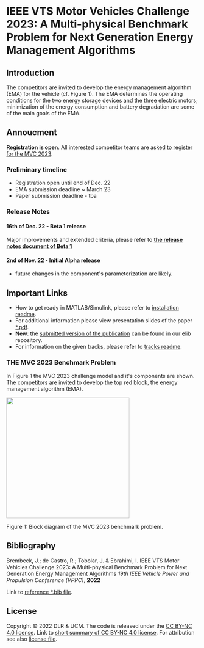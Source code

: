 # IEEE VTS Motor Vehicles Challenge 2023: A Multi-physical Benchmark Problem for Next Generation Energy Management Algorithms

## Introduction

The competitors are invited to develop the energy management algorithm
(EMA) for the vehicle (cf. Figure 1). The EMA determines the operating conditions for
the two energy storage devices and the three electric motors;
minimization of the energy consumption and battery degradation are some
of the main goals of the EMA.

## Annoucment
**Registration is open**. All interested competitor teams are asked [to register for the MVC 2023](https://docs.google.com/forms/d/e/1FAIpQLSe94R0zzwrVEMW3Cklv1id_CjdjhQdCgGX9MugRUXq23lMYLg/viewform?usp=sf_link).
### Preliminary timeline
- Registration open until end of Dec. 22
- EMA submission deadline ~ March 23
- Paper submission deadline - tba

### Release Notes
#### 16th of Dec. 22 - Beta 1 release 
Major improvements and extended criteria, please refer to
**[the release notes document of Beta 1](./beta1_release_notes.md)**

#### 2nd of Nov. 22 - Initial Alpha release
 - future changes in the component's parameterization are likely.

## Important Links
- How to get ready in MATLAB/Simulink, please refer to [installation readme](Installation.md).
- For additional information please view presentation slides of the paper [*.pdf](./media/IEEE_VTS_MVC2023.pdf).
- **New**: the [submitted version of the publication](https://elib.dlr.de/188256/) can be found in our elib repository.
- For information on the given tracks, please refer to [tracks readme](/Tracks/Readme.md).
### THE MVC 2023 Benchmark Problem

In Figure 1 the MVC 2023 challenge model and it's components are shown.
The competitors are invited to develop the top red block, the energy management algorithm (EMA).

<img src="./media/EMA_block_diagram.png" style="width:3.3686in;height:3.29562in" />

Figure 1: Block diagram of the MVC 2023 benchmark problem.
## Bibliography

Brembeck, J.; de Castro, R.; Tobolar, J. & Ebrahimi, I.
IEEE VTS Motor Vehicles Challenge 2023: A Multi-physical Benchmark Problem for Next Generation Energy Management Algorithms 
*19th IEEE Vehicle Power and Propulsion Conference (VPPC)*, **2022** 

Link to [reference *.bib file](./media/Bre22_MVC2023.bib).

## License
Copyright © 2022 DLR & UCM. The code is released under the [CC BY-NC 4.0 license](https://creativecommons.org/licenses/by-nc/4.0/legalcode). Link to [short summary of CC BY-NC 4.0 license](https://creativecommons.org/licenses/by-nc/4.0/). For attribution see also [license file](LICENSE.md).

